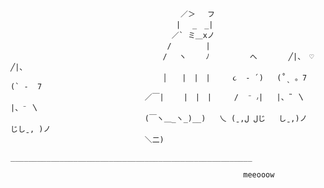                                                                                       
                                          ／＞　 フ
                                         | 　_　_| 
                                        ／` ミ＿xノ 
                                       /　　　　 |
                                      /　 ヽ　　 ﾉ         へ       ╱|、 ♡     ╱|、
                                      │　　|　|　|     ૮  - ՛)   (˚ˎ 。7    (` -  7
                                  ／￣|　　 |　|　|     /  ⁻ ៸|   |、˜ 〵     |、⁻ 〵
                                  (￣ヽ＿_ヽ_)__)   乀 (ˍ,ل لじ   しˍ,)ノ    じしˍ, )ノ 
                                  ＼二)
                                  ______________________________________________________
                                  
                                                        meeooow
